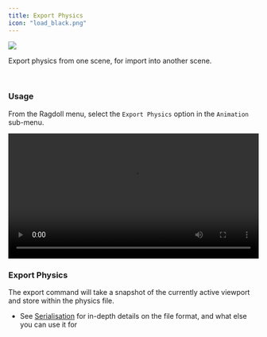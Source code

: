 ```yaml
---
title: Export Physics
icon: "load_black.png"
---
```


<div class="hero-container">
    <img class="hero-image" src=/yoga12.png>
</div>

Export physics from one scene, for import into another scene.

<br>

### Usage

From the Ragdoll menu, select the `Export Physics` option in the `Animation` sub-menu.

<video controls autoplay="autoplay" loop="loop" width="100%">
   <source src="https://user-images.githubusercontent.com/2152766/128219690-17a3b995-4f37-46f3-87c2-bee3ce61d34e.mp4" type="video/mp4">
</video>

<br>

### Export Physics

The export command will take a snapshot of the currently active viewport and store within the physics file.

- See [Serialisation](/serialisation) for in-depth details on the file format, and what else you can use it for